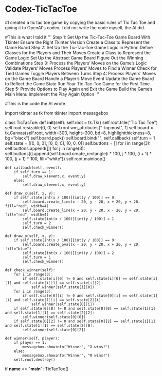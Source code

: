 # Codex-TicTacToe
#I created a tic tac toe game by copying the basic rules of Tic Tac Toe and giving it to OpenAI's codex. I did not write the code myself, the AI did. 

#This is what I told it
'''
Step 1: Set Up the Tic-Tac-Toe Game Board With Tkinter
Ensure the Right Tkinter Version
Create a Class to Represent the Game Board
Step 2: Set Up the Tic-Tac-Toe Game Logic in Python
Define Classes for the Players and Their Moves
Create a Class to Represent the Game Logic
Set Up the Abstract Game Board
Figure Out the Winning Combinations
Step 3: Process the Players’ Moves on the Game’s Logic
Validate Players’ Moves
Process Players’ Moves to Find a Winner
Check for Tied Games
Toggle Players Between Turns
Step 4: Process Players’ Moves on the Game Board
Handle a Player’s Move Event
Update the Game Board to Reflect the Game State
Run Your Tic-Tac-Toe Game for the First Time
Step 5: Provide Options to Play Again and Exit the Game
Build the Game’s Main Menu
Implement the Play Again Option
'''

#This is the code the AI wrote.

import tkinter as tk
from tkinter import messagebox

class TicTacToe:
    def __init__(self):
        self.root = tk.Tk()
        self.root.title("Tic Tac Toe")
        self.root.resizable(0, 0)
        self.root.wm_attributes("-topmost", 1)
        self.board = tk.Canvas(self.root, width=300, height=300, bd=8, highlightthickness=8, bg="black")
        self.board.pack()
        self.board.bind("<Button-1>", self.callback)
        self.turn = 1
        self.state = [[0, 0, 0], [0, 0, 0], [0, 0, 0]]
        self.buttons = []
        for i in range(3):
            self.buttons.append([])
            for j in range(3):
                self.buttons[i].append(self.board.create_rectangle(i * 100, j * 100, (i + 1) * 100, (j + 1) * 100, fill="white"))
        self.root.mainloop()

    def callback(self, event):
        if self.turn == 1:
            self.draw_x(event.x, event.y)
        else:
            self.draw_o(event.x, event.y)

    def draw_x(self, x, y):
        if self.state[int(x / 100)][int(y / 100)] == 0:
            self.board.create_line(x - 20, y - 20, x + 20, y + 20, fill="red", width=4)
            self.board.create_line(x + 20, y - 20, x - 20, y + 20, fill="red", width=4)
            self.state[int(x / 100)][int(y / 100)] = 1
            self.turn = 2
            self.check_winner()

    def draw_o(self, x, y):
        if self.state[int(x / 100)][int(y / 100)] == 0:
            self.board.create_oval(x - 20, y - 20, x + 20, y + 20, fill="blue")
            self.state[int(x / 100)][int(y / 100)] = 2
            self.turn = 1
            self.check_winner()

    def check_winner(self):
        for i in range(3):
            if self.state[i][0] != 0 and self.state[i][0] == self.state[i][1] and self.state[i][1] == self.state[i][2]:
                self.winner(self.state[i][0])
        for i in range(3):
            if self.state[0][i] != 0 and self.state[0][i] == self.state[1][i] and self.state[1][i] == self.state[2][i]:
                self.winner(self.state[0][i])
        if self.state[0][0] != 0 and self.state[0][0] == self.state[1][1] and self.state[1][1] == self.state[2][2]:
            self.winner(self.state[0][0])
        if self.state[0][2] != 0 and self.state[0][2] == self.state[1][1] and self.state[1][1] == self.state[2][0]:
            self.winner(self.state[0][2])

    def winner(self, player):
        if player == 1:
            messagebox.showinfo("Winner", "X wins!")
        else:
            messagebox.showinfo("Winner", "O wins!")
        self.root.destroy()

if __name__ == "__main__":
    TicTacToe()
